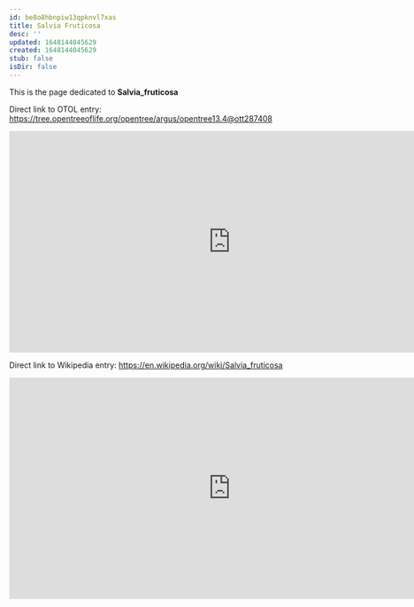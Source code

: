 ```yaml
---
id: be8o8hbnpiw13qpknvl7xas
title: Salvia Fruticosa
desc: ''
updated: 1648144045629
created: 1648144045629
stub: false
isDir: false
---
```

This is the page dedicated to **Salvia_fruticosa**


Direct link to OTOL entry: https://tree.opentreeoflife.org/opentree/argus/opentree13.4@ott287408



<html>
    <body>
    <iframe src="https://tree.opentreeoflife.org/opentree/argus/opentree13.4@ott287408"
    width="800" height="400" frameborder="0" allowfullscreen> </iframe>
    </body>
</html>
    


Direct link to Wikipedia entry: https://en.wikipedia.org/wiki/Salvia_fruticosa



<html>
    <body>
    <iframe src="https://en.wikipedia.org/wiki/Salvia_fruticosa"
    width="800" height="400" frameborder="0" allowfullscreen> </iframe>
    </body>
</html>
    
